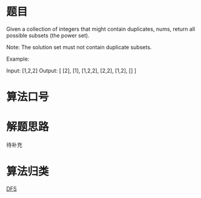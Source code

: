 # 题目
Given a collection of integers that might contain duplicates, nums, return all possible subsets (the power set).

Note: The solution set must not contain duplicate subsets.

Example:

Input: [1,2,2]
Output:
[
  [2],
  [1],
  [1,2,2],
  [2,2],
  [1,2],
  []
]

# 算法口号


# 解题思路
待补充

# 算法归类
<a href="../../../DataStructure.md">DFS</a>
